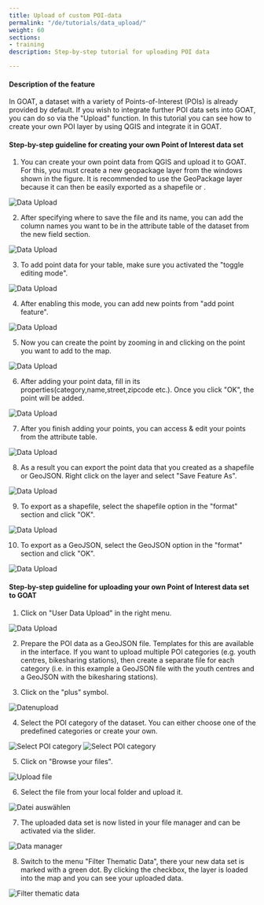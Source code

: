 ```yaml
---
title: Upload of custom POI-data
permalink: "/de/tutorials/data_upload/"
weight: 60
sections:
- training
description: Step-by-step tutorial for uploading POI data

---
```

#### Description of the feature
In GOAT, a dataset with a variety of Points-of-Interest (POIs) is already provided by default. If you wish to integrate further POI data sets into GOAT, you can do so via the "Upload" function. In this tutorial you can see how to create your own POI layer by using QGIS and integrate it in GOAT. 

#### Step-by-step guideline for creating your own Point of Interest data set

1. You can create your own point data from QGIS and upload it to GOAT. For this, you must create a new geopackage layer from the windows shown in the figure. It is recommended to use the GeoPackage layer because it can then be easily exported as a shapefile or .

<img src="\images\tutorials\Data_upload\qgis_data_upload10_en.webp" alt="Data Upload" style="max-height:400px;"/>


2. After specifying where to save the file and its name, you can add the column names you want to be in the attribute table of the dataset from the new field section.

<img src="\images\tutorials\Data_upload\qgis_data_upload2_en.webp" alt="Data Upload" style="max-height:400px;"/>

3. To add point data for your table, make sure you activated the "toggle editing mode". 

<img src="\images\tutorials\Data_upload\qgis_data_upload3_en.webp" alt="Data Upload" style="max-height:400px;"/>

4. After enabling this mode, you can add new points from "add point feature".

<img src="\images\tutorials\Data_upload\qgis_data_upload4_en.webp" alt="Data Upload" style="max-height:400px;"/>

5. Now you can create the point by zooming in and clicking on the point you want to add to the map.

<img src="\images\tutorials\Data_upload\qgis_data_upload6_en.webp" alt="Data Upload" style="max-height:400px;"/>

6. After adding your point data, fill in its properties(category,name,street,zipcode etc.). Once you click "OK", the point will be added.

<img src="\images\tutorials\Data_upload\qgis_data_upload5_en.webp" alt="Data Upload" style="max-height:400px;"/>

7. After you finish adding your points, you can access & edit your points from the attribute table.

<img src="\images\tutorials\Data_upload\qgis_data_upload7_en.webp" alt="Data Upload" style="max-height:400px;"/>

8. As a result you can export the point data that you created as a shapefile or GeoJSON. Right click on the layer and select "Save Feature As". 

<img src="\images\tutorials\Data_upload\qgis_data_upload8_en.webp" alt="Data Upload" style="max-height:400px;"/>

9. To export as a shapefile, select the shapefile option in the "format" section and click "OK".

<img src="\images\tutorials\Data_upload\qgis_data_upload9_en.webp" alt="Data Upload" style="max-height:400px;"/>

10. To export as a GeoJSON, select the GeoJSON option in the "format" section and click "OK".

<img src="\images\tutorials\Data_upload\qgis_data_upload10_en.webp" alt="Data Upload" style="max-height:400px;"/>

#### Step-by-step guideline for uploading your own Point of Interest data set to GOAT

1. Click on "User Data Upload" in the right menu. 

<img src="/images/tutorials/Data_upload/user-data-upload_en.webp" alt="Data Upload" style="max-height:400px;"/>
   
2. Prepare the POI data as a GeoJSON file. Templates for this are available in the interface. If you want to upload multiple POI categories (e.g. youth centres, bikesharing stations), then create a separate file for each category (i.e. in this example a GeoJSON file with the youth centres and a GeoJSON with the bikesharing stations).

3. Click on the "plus" symbol.

<img src="/images/tutorials/Data_upload/plus_en.webp" alt="Datenupload" style="max-height:400px;"/>

4. Select the POI category of the dataset. You can either choose one of the predefined categories or create your own.

<img src="/images/tutorials/Data_upload/poi_category_en.webp" alt="Select POI category" style="max-height:200px;"/>

<img src="/images/tutorials/Data_upload/data_upload1_en.webp" alt="Select POI category" style="max-height:200px;"/>


5. Click on "Browse your files".
   
<img src="/images/tutorials/Data_upload/browse_files_en.webp" alt="Upload file" style="max-height:200px;"/>

6. Select the file from your local folder and upload it. 

<img src="/images/tutorials/Data_upload/select_file.webp" alt="Datei auswählen" style="max-height:300px;"/>

7. The uploaded data set is now listed in your file manager and can be activated via the slider. 

<img src="/images/tutorials/Data_upload/file_manager_en.webp" alt="Data manager" style="max-height:300px;"/>

8. Switch to the menu "Filter Thematic Data", there your new data set is marked with a green dot. By clicking the checkbox, the layer is loaded into the map and you can see your uploaded data. 

<img src="/images/tutorials/Data_upload/thematic_filter_en.webp" alt="Filter thematic data" style="max-height:400px;"/>

[def]: images\docs\about\server_client_arch.webp